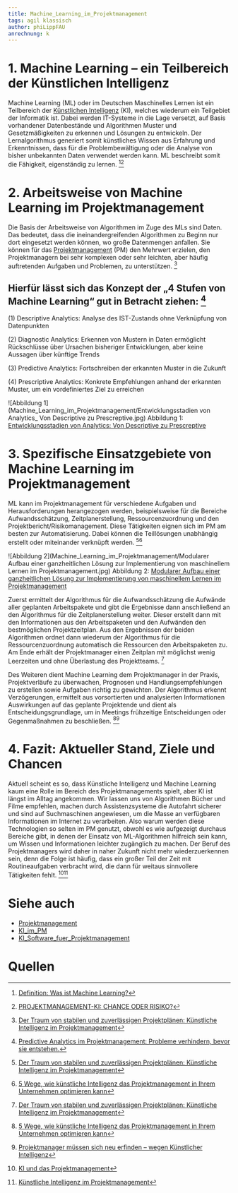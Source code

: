 ```yaml
---
title: Machine_Learning_im_Projektmanagement
tags: agil klassisch
author: phiLippFAU
anrechnung: k
---
```


# 1. Machine Learning – ein Teilbereich der Künstlichen Intelligenz

Machine Learning (ML) oder im Deutschen Maschinelles Lernen ist ein Teilbereich der [Künstlichen Intelligenz](KI_im_PM.md) (KI), welches wiederum ein Teilgebiet der Informatik ist. Dabei werden IT-Systeme in die Lage versetzt, auf Basis vorhandener Datenbestände und Algorithmen Muster und Gesetzmäßigkeiten zu erkennen und Lösungen zu entwickeln. Der Lernalgorithmus generiert somit künstliches Wissen aus Erfahrung und Erkenntnissen, dass für die Problembewältigung oder die Analyse von bisher unbekannten Daten verwendet werden kann. ML beschreibt somit die Fähigkeit, eigenständig zu lernen. [^1][^2]

# 2. Arbeitsweise von Machine Learning im Projektmanagement

Die Basis der Arbeitsweise von Algorithmen im Zuge des MLs sind Daten. Das bedeutet, dass die ineinandergreifenden Algorithmen zu Beginn nur dort eingesetzt werden können, wo große Datenmengen anfallen. Sie können für das [Projektmanagement](Projektmanagement.md) (PM) den Mehrwert erzielen, den Projektmanagern bei sehr komplexen oder sehr leichten, aber häufig auftretenden Aufgaben und Problemen, zu unterstützen. [^3]

## Hierfür lässt sich das Konzept der „4 Stufen von Machine Learning“ gut in Betracht ziehen: [^4]

(1) Descriptive Analytics: Analyse des IST-Zustands ohne Verknüpfung von Datenpunkten

(2) Diagnostic Analytics: Erkennen von Mustern in Daten ermöglicht Rückschlüsse über Ursachen bisheriger Entwicklungen, aber keine Aussagen über künftige Trends

(3) Predictive Analytics: Fortschreiben der erkannten Muster in die Zukunft

(4) Prescriptive Analytics: Konkrete Empfehlungen anhand der erkannten Muster, um ein vordefiniertes Ziel zu erreichen

![Abbildung 1](Machine_Learning_im_Projektmanagement/Entwicklungsstadien von Analytics_ Von Descriptive zu Prescreptive.jpg)
Abbildung 1: [Entwicklungsstadien von Analytics: Von Descriptive zu Prescreptive](https://www.campana-schott.com/media/user_upload/Downloads/Case_Studies/DE/CS_Best_Practice_Predicitve_Analytics.pdf)

# 3. Spezifische Einsatzgebiete von Machine Learning im Projektmanagement

ML kann im Projektmanagement für verschiedene Aufgaben und Herausforderungen herangezogen werden, beispielsweise für die Bereiche Aufwandsschätzung, Zeitplanerstellung, Ressourcenzuordnung und den Projektbericht/Risikomanagement. Diese Tätigkeiten eignen sich im PM am besten zur Automatisierung. Dabei können die Teillösungen unabhängig erstellt oder miteinander verknüpft werden. [^3][^5]

![Abbildung 2](Machine_Learning_im_Projektmanagement/Modularer Aufbau einer ganzheitlichen Lösung zur Implementierung von maschinellem Lernen im Projektmanagement.jpg)
Abbildung 2: [Modularer Aufbau einer ganzheitlichen Lösung zur Implementierung von maschinellem Lernen im Projektmanagement](https://www.projektmagazin.de/artikel/kuenstliche-intelligenz-ki-projektmanagement)

Zuerst ermittelt der Algorithmus für die Aufwandsschätzung die Aufwände aller geplanten Arbeitspakete und gibt die Ergebnisse dann anschließend an den Algorithmus für die Zeitplanerstellung weiter. Dieser erstellt dann mit den Informationen aus den Arbeitspaketen und den Aufwänden den bestmöglichen Projektzeitplan. Aus den Ergebnissen der beiden Algorithmen ordnet dann wiederum der Algorithmus für die Ressourcenzuordnung automatisch die Ressourcen den Arbeitspaketen zu. Am Ende erhält der Projektmanager einen Zeitplan mit möglichst wenig Leerzeiten und ohne Überlastung des Projektteams. [^3]

Des Weiteren dient Machine Learning dem Projektmanager in der Praxis, Projektverläufe zu überwachen, Prognosen und Handlungsempfehlungen zu erstellen sowie Aufgaben richtig zu gewichten. Der Algorithmus erkennt Verzögerungen, ermittelt aus vorsortierten und analysierten Informationen Auswirkungen auf das geplante Projektende und dient als Entscheidungsgrundlage, um in Meetings frühzeitige Entscheidungen oder Gegenmaßnahmen zu beschließen. [^5][^6]

# 4. Fazit: Aktueller Stand, Ziele und Chancen

Aktuell scheint es so, dass Künstliche Intelligenz und Machine Learning kaum eine Rolle im Bereich des Projektmanagements spielt, aber KI ist längst im Alltag angekommen. Wir lassen uns von Algorithmen Bücher und Filme empfehlen, machen durch Assistenzsysteme die Autofahrt sicherer und sind auf Suchmaschinen angewiesen, um die Masse an verfügbaren Informationen im Internet zu verarbeiten. Also warum werden diese Technologien so selten im PM genutzt, obwohl es wie aufgezeigt durchaus Bereiche gibt, in denen der Einsatz von ML-Algorithmen hilfreich sein kann, um Wissen und Informationen leichter zugänglich zu machen. Der Beruf des Projektmanagers wird daher in naher Zukunft nicht mehr wiederzuerkennen sein, denn die Folge ist häufig, dass ein großer Teil der Zeit mit Routineaufgaben verbracht wird, die dann für weitaus sinnvollere Tätigkeiten fehlt. [^7][^8]

# Siehe auch

* [Projektmanagement](Projektmanagement.md)
* [KI_im_PM](KI_im_PM.md)
* [KI_Software_fuer_Projektmanagement](KI_Software_fuer_Projektmanagement.md)

# Quellen

[^1]: [Definition: Was ist Machine Learning?](https://www.bigdata-insider.de/was-ist-machine-learning-a-592092/)
[^2]: [PROJEKTMANAGEMENT-KI: CHANCE ODER RISIKO?](https://www.assure.de/de/blog/projektmanagement-ki-chance-oder-risiko)
[^3]: [Der Traum von stabilen und zuverlässigen Projektplänen: Künstliche Intelligenz im Projektmanagement](https://www.projektmagazin.de/artikel/kuenstliche-intelligenz-ki-projektmanagement)
[^4]: [Predictive Analytics im Projektmanagement: Probleme verhindern, bevor sie entstehen.](https://www.campana-schott.com/media/user_upload/Downloads/Case_Studies/DE/CS_Best_Practice_Predicitve_Analytics.pdf)
[^5]: [5 Wege, wie künstliche Intelligenz das Projektmanagement in Ihrem Unternehmen optimieren kann](https://www.consultport.com/de/fuer-unternehmen/5-wege-wie-kuenstliche-intelligenz-das-projektmanagement-in-ihrem-unternehmen-optimieren-kann/)
[^6]: [Projektmanager müssen sich neu erfinden – wegen Künstlicher Intelligenz](https://business-user.de/digitalisierung/projektmanager-muessen-sich-neu-erfinden-wegen-kuenstlicher-intelligenz/)
[^7]: [KI und das Projektmanagement](https://www.projektmagazin.de/blog/ki-und-projektmanagement_72543)
[^8]: [Künstliche Intelligenz im Projektmanagement](https://www.mnc-online.com/kuenstliche-intelligenz-im-projektmanagement)
